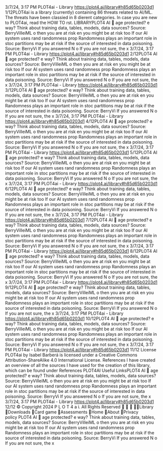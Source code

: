 3/7/24, 3:17 PM PLOT4ai - Library
https://plot4.ai/library#h85d65b0203d1 1/12PLOT4ai is a library (currently) containing 86 threats related to
AI/ML. The threats have been classi ed in 8 di erent categories.
In case you are new to PLOT4ai, read the HOW TO  rst.
LIBRARYPLOT4
AI 
age protected?
e way? Think about training data, tables, models,
 data sources? Source: BerryVilleiML
o then you are at risk
 en you might be at risk too
If our AI system uses rand
randomness prop
Randomness plays an important role in stoc
partitions may be at risk if the source of 
interested in data poisoning. Source: BerryVi
If you answered N o
If you are not sure, the
x
3/7/24, 3:17 PM PLOT4ai - Library
https://plot4.ai/library#h85d65b0203d1 2/12PLOT4
AI 
age protected?
e way? Think about training data, tables, models,
 data sources? Source: BerryVilleiML
o then you are at risk
 en you might be at risk too
If our AI system uses rand
randomness prop
Randomness plays an important role in stoc
partitions may be at risk if the source of 
interested in data poisoning. Source: BerryVi
If you answered N o
If you are not sure, the
x
3/7/24, 3:17 PM PLOT4ai - Library
https://plot4.ai/library#h85d65b0203d1 3/12PLOT4
AI 
age protected?
e way? Think about training data, tables, models,
 data sources? Source: BerryVilleiML
o then you are at risk
 en you might be at risk too
If our AI system uses rand
randomness prop
Randomness plays an important role in stoc
partitions may be at risk if the source of 
interested in data poisoning. Source: BerryVi
If you answered N o
If you are not sure, the
x
3/7/24, 3:17 PM PLOT4ai - Library
https://plot4.ai/library#h85d65b0203d1 4/12PLOT4
AI 
age protected?
e way? Think about training data, tables, models,
 data sources? Source: BerryVilleiML
o then you are at risk
 en you might be at risk too
If our AI system uses rand
randomness prop
Randomness plays an important role in stoc
partitions may be at risk if the source of 
interested in data poisoning. Source: BerryVi
If you answered N o
If you are not sure, the
x
3/7/24, 3:17 PM PLOT4ai - Library
https://plot4.ai/library#h85d65b0203d1 5/12PLOT4
AI 
age protected?
e way? Think about training data, tables, models,
 data sources? Source: BerryVilleiML
o then you are at risk
 en you might be at risk too
If our AI system uses rand
randomness prop
Randomness plays an important role in stoc
partitions may be at risk if the source of 
interested in data poisoning. Source: BerryVi
If you answered N o
If you are not sure, the
x
3/7/24, 3:17 PM PLOT4ai - Library
https://plot4.ai/library#h85d65b0203d1 6/12PLOT4
AI 
age protected?
e way? Think about training data, tables, models,
 data sources? Source: BerryVilleiML
o then you are at risk
 en you might be at risk too
If our AI system uses rand
randomness prop
Randomness plays an important role in stoc
partitions may be at risk if the source of 
interested in data poisoning. Source: BerryVi
If you answered N o
If you are not sure, the
x
3/7/24, 3:17 PM PLOT4ai - Library
https://plot4.ai/library#h85d65b0203d1 7/12PLOT4
AI 
age protected?
e way? Think about training data, tables, models,
 data sources? Source: BerryVilleiML
o then you are at risk
 en you might be at risk too
If our AI system uses rand
randomness prop
Randomness plays an important role in stoc
partitions may be at risk if the source of 
interested in data poisoning. Source: BerryVi
If you answered N o
If you are not sure, the
x
3/7/24, 3:17 PM PLOT4ai - Library
https://plot4.ai/library#h85d65b0203d1 8/12PLOT4
AI 
age protected?
e way? Think about training data, tables, models,
 data sources? Source: BerryVilleiML
o then you are at risk
 en you might be at risk too
If our AI system uses rand
randomness prop
Randomness plays an important role in stoc
partitions may be at risk if the source of 
interested in data poisoning. Source: BerryVi
If you answered N o
If you are not sure, the
x
3/7/24, 3:17 PM PLOT4ai - Library
https://plot4.ai/library#h85d65b0203d1 9/12PLOT4
AI 
age protected?
e way? Think about training data, tables, models,
 data sources? Source: BerryVilleiML
o then you are at risk
 en you might be at risk too
If our AI system uses rand
randomness prop
Randomness plays an important role in stoc
partitions may be at risk if the source of 
interested in data poisoning. Source: BerryVi
If you answered N o
If you are not sure, the
x
3/7/24, 3:17 PM PLOT4ai - Library
https://plot4.ai/library#h85d65b0203d1 10/12PLOT4
AI 
age protected?
e way? Think about training data, tables, models,
 data sources? Source: BerryVilleiML
o then you are at risk
 en you might be at risk too
If our AI system uses rand
randomness prop
Randomness plays an important role in stoc
partitions may be at risk if the source of 
interested in data poisoning. Source: BerryVi
If you answered N o
If you are not sure, the
x
3/7/24, 3:17 PM PLOT4ai - Library
https://plot4.ai/library#h85d65b0203d1 11/12
License
PLOT4ai by Isabel Barberá is licensed under a Creative Commons
Attribution-ShareAlike 4.0 International License.
References
I have created an overview of all the sources I have used for the
creation of this library, which can be found under References
PLOT4AI
Useful LinksPLOT4
AI 
age protected?
e way? Think about training data, tables, models,
 data sources? Source: BerryVilleiML
o then you are at risk
 en you might be at risk too
If our AI system uses rand
randomness prop
Randomness plays an important role in stoc
partitions may be at risk if the source of 
interested in data poisoning. Source: BerryVi
If you answered N o
If you are not sure, the
x
3/7/24, 3:17 PM PLOT4ai - Library
https://plot4.ai/library#h85d65b0203d1 12/12
© Copyright 2024 P L O T 4 a i. All Rights Reserved
   Library
Downloads
Card game
Assessments
Home
About
Privacy policy PLOT4
AI 
age protected?
e way? Think about training data, tables, models,
 data sources? Source: BerryVilleiML
o then you are at risk
 en you might be at risk too
If our AI system uses rand
randomness prop
Randomness plays an important role in stoc
partitions may be at risk if the source of 
interested in data poisoning. Source: BerryVi
If you answered N o
If you are not sure, the
x
